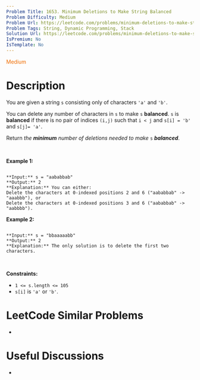 ```yaml
---
Problem Title: 1653. Minimum Deletions to Make String Balanced
Problem Difficulty: Medium
Problem Url: https://leetcode.com/problems/minimum-deletions-to-make-string-balanced/
Problem Tags: String, Dynamic Programming, Stack
Solution Url: https://leetcode.com/problems/minimum-deletions-to-make-string-balanced/solution/
IsPremium: No
IsTemplate: No
---
```


<span style="color: rgb(239, 108, 0);">Medium</span>

# Description

You are given a string `s` consisting only of characters `'a'` and `'b'`​​​​.


You can delete any number of characters in `s` to make `s` **balanced**. `s` is **balanced** if there is no pair of indices `(i,j)` such that `i < j` and `s[i] = 'b'` and `s[j]= 'a'`.


Return *the **minimum** number of deletions needed to make* `s` ***balanced***.


 


**Example 1:**



```

**Input:** s = "aababbab"
**Output:** 2
**Explanation:** You can either:
Delete the characters at 0-indexed positions 2 and 6 ("aababbab" -> "aaabbb"), or
Delete the characters at 0-indexed positions 3 and 6 ("aababbab" -> "aabbbb").

```

**Example 2:**



```

**Input:** s = "bbaaaaabb"
**Output:** 2
**Explanation:** The only solution is to delete the first two characters.

```

 


**Constraints:**


* `1 <= s.length <= 105`
* `s[i]` is `'a'` or `'b'`​​.




# LeetCode Similar Problems

- []()

# Useful Discussions

- []()
